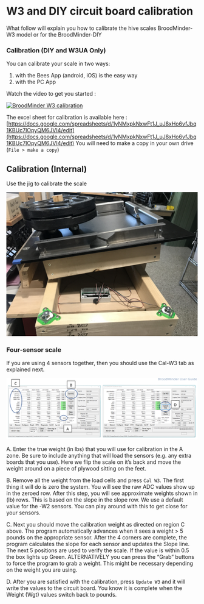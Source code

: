 # W3 and DIY circuit board calibration

What follow will explain you how to calibrate the hive scales BroodMinder-W3 model or for the BroodMinder-DIY


### Calibration (DIY and W3UA Only)

You can calibrate your scale in two ways:

1. with the Bees App (android, iOS) is the easy way
2. with the PC App

Watch the video to get you started :

[![BroodMinder W3 calibration](https://i3.ytimg.com/vi/g8QUoGfgbbw/maxresdefault.jpg)](https://youtu.be/g8QUoGfgbbw)


The excel sheet for calibration is available here :
[https://docs.google.com/spreadsheets/d/1yNMxpkNxwFt1J_uJ8xHo6vfJbq1KBUc7IOpyQM6JVI4/edit](https://docs.google.com/spreadsheets/d/1yNMxpkNxwFt1J_uJ8xHo6vfJbq1KBUc7IOpyQM6JVI4/edit)
You will need to make a copy in your own drive (`File > make a copy`)

## Calibration (Internal)

Use the jig to calibrate the scale

![](../assets/33_sensors_w3_assembly.assets/w3_on_jig.jpg)


### Four-sensor scale

If you are using 4 sensors together, then you should use the Cal-W3 tab as explained next.

![image-20230409111529005](../assets/36_sensors_DIY.assets/image-20230409111529005.png)
 
A.  Enter the true weight (in lbs) that you will use for calibration in the A zone. Be sure to include anything that will load the sensors (e.g. any extra boards that you use). Here we flip the scale on it’s back and move the weight around on a piece of plywood sitting on the feet.

B.  Remove all the weight from the load cells and press `Cal W3`. The first thing it will do is zero the system. You will see the raw ADC values show up in the zeroed row. After this step, you will see approximate weights shown in (lb) rows. This is based on the slope in the slope row. We use a default value for the -W2 sensors. You can play around with this to get close for your sensors.

C.  Next you should move the calibration weight as directed on region C above. The program automatically advances when it sees a weight > 5 pounds on the appropriate sensor. After the 4 corners are complete, the program calculates the slope for each sensor and updates the Slope line. The next 5 positions are used to verify the scale. If the value is within 0.5 the box lights up Green. ALTERNATIVELY you can press the “Grab” buttons to force the program to grab a weight. This might be necessary depending on the weight you are using.

D.  After you are satisfied with the calibration, press `Update W3` and it will write the values to the circuit board. You know it is complete when the Weight (Wgt) values switch back to pounds.
